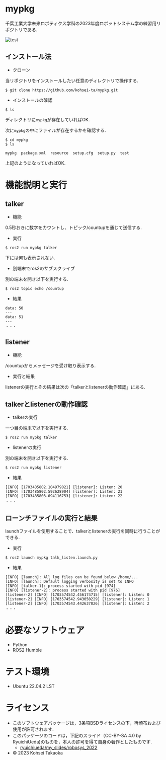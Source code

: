 # mypkg
千葉工業大学未来ロボティクス学科の2023年度ロボットシステム学の練習用リポジトリである.

![test](https://github.com/kohsei-ta/mypkg/actions/workflows/test.yml/badge.svg)

## インストール法

* クローン

当リポジトリをインストールしたい任意のディレクトリで操作する.
```
$ git clone https://github.com/kohsei-ta/mypkg.git
```

* インストールの確認
```
$ ls
```

ディレクトリに`mypkg`が存在していればOK.

次に`mypkg`の中にファイルが存在するかを確認する.
```
$ cd mypkg
$ ls
```
```
mypkg  package.xml  resource  setup.cfg  setup.py  test
```
上記のようになっていればOK.

# 機能説明と実行

## talker
* 機能

0.5秒おきに数字をカウントし、トピック/countupを通じて送信する.

* 実行

```
$ ros2 run mypkg talker 
```
下には何も表示されない.

* 別端末でros2のサブスクライブ

別の端末を開き以下を実行する.
```
$ ros2 topic echo /countup
```

* 結果

```
data: 50
---
data: 51
---
・・・
```

## listener

* 機能

/countupからメッセージを受け取り表示する.

* 実行と結果

listenerの実行とその結果は次の「talkerとlistenerの動作確認」にある.

## talkerとlistenerの動作確認

* talkerの実行

一つ目の端末で以下を実行する.
```
$ ros2 run mypkg talker
```

* listenerの実行

別の端末を開き以下を実行する.
```
$ ros2 run mypkg listener
```

* 結果

```
[INFO] [1703485802.104979021] [listener]: Listen: 20
[INFO] [1703485802.592628904] [listener]: Listen: 21
[INFO] [1703485803.094116753] [listener]: Listen: 22
・・・
```

## ローンチファイルの実行と結果

launchファイルを使用することで、talkerとlistenerの実行を同時に行うことができる.

* 実行
```
$ ros2 launch mypkg talk_listen.launch.py
```
* 結果
```
[INFO] [launch]: All log files can be found below /home/...
[INFO] [launch]: Default logging verbosity is set to INFO
[INFO] [talker-1]: process started with pid [974]
[INFO] [listener-2]: process started with pid [976]
[listener-2] [INFO] [1703574542.456174715] [listener]: Listen: 0
[listener-2] [INFO] [1703574542.943050229] [listener]: Listen: 1
[listener-2] [INFO] [1703574543.442637826] [listener]: Listen: 2
・・・
```

# 必要なソフトウェア
* Python
* ROS2 Humble

# テスト環境
* Ubuntu 22.04.2 LST

# ライセンス
* このソフトウェアパッケージは，3条項BSDライセンスの下，再頒布および使用が許可されます.
* このパッケージのコードは，下記のスライド（CC-BY-SA 4.0 by RyuichiUeda)のものを，本人の許可を得て自身の著作としたものです.
    * [ryuichiueda/my_slides/robosys_2022](https://github.com/ryuichiueda/my_slides/tree/master/robosys_2022)
* © 2023 Kohsei Takaoka
